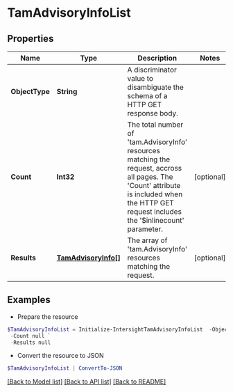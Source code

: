 # TamAdvisoryInfoList
## Properties

Name | Type | Description | Notes
------------ | ------------- | ------------- | -------------
**ObjectType** | **String** | A discriminator value to disambiguate the schema of a HTTP GET response body. | 
**Count** | **Int32** | The total number of &#39;tam.AdvisoryInfo&#39; resources matching the request, accross all pages. The &#39;Count&#39; attribute is included when the HTTP GET request includes the &#39;$inlinecount&#39; parameter. | [optional] 
**Results** | [**TamAdvisoryInfo[]**](TamAdvisoryInfo.md) | The array of &#39;tam.AdvisoryInfo&#39; resources matching the request. | [optional] 

## Examples

- Prepare the resource
```powershell
$TamAdvisoryInfoList = Initialize-IntersightTamAdvisoryInfoList  -ObjectType null `
 -Count null `
 -Results null
```

- Convert the resource to JSON
```powershell
$TamAdvisoryInfoList | ConvertTo-JSON
```

[[Back to Model list]](../README.md#documentation-for-models) [[Back to API list]](../README.md#documentation-for-api-endpoints) [[Back to README]](../README.md)

